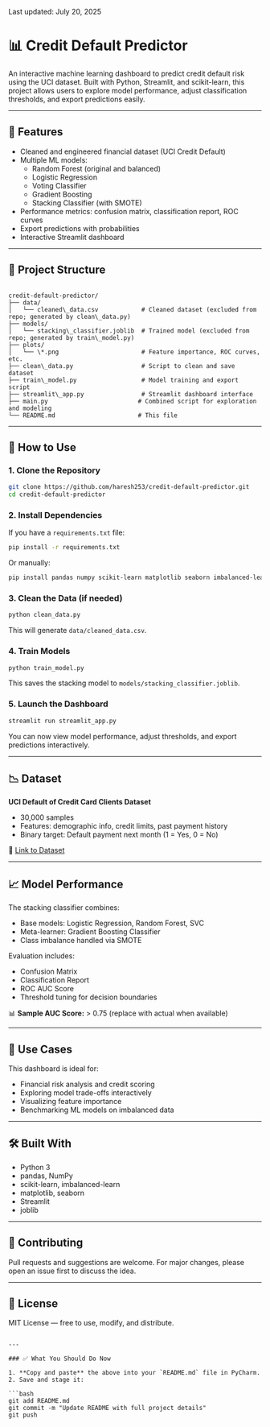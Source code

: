 
Last updated: July 20, 2025

# 📊 Credit Default Predictor


An interactive machine learning dashboard to predict credit default risk using the UCI dataset. Built with Python, Streamlit, and scikit-learn, this project allows users to explore model performance, adjust classification thresholds, and export predictions easily.

---

## 🚀 Features

- Cleaned and engineered financial dataset (UCI Credit Default)
- Multiple ML models:
  - Random Forest (original and balanced)
  - Logistic Regression
  - Voting Classifier
  - Gradient Boosting
  - Stacking Classifier (with SMOTE)
- Performance metrics: confusion matrix, classification report, ROC curves
- Export predictions with probabilities
- Interactive Streamlit dashboard

---

## 📁 Project Structure

```

credit-default-predictor/
├── data/
│   └── cleaned\_data.csv            # Cleaned dataset (excluded from repo; generated by clean\_data.py)
├── models/
│   └── stacking\_classifier.joblib  # Trained model (excluded from repo; generated by train\_model.py)
├── plots/
│   └── \*.png                       # Feature importance, ROC curves, etc.
├── clean\_data.py                   # Script to clean and save dataset
├── train\_model.py                  # Model training and export script
├── streamlit\_app.py                # Streamlit dashboard interface
├── main.py                         # Combined script for exploration and modeling
└── README.md                       # This file

````

---

## 🧪 How to Use

### 1. Clone the Repository

```bash
git clone https://github.com/haresh253/credit-default-predictor.git
cd credit-default-predictor
````

### 2. Install Dependencies

If you have a `requirements.txt` file:

```bash
pip install -r requirements.txt
```

Or manually:

```bash
pip install pandas numpy scikit-learn matplotlib seaborn imbalanced-learn streamlit joblib
```

### 3. Clean the Data (if needed)

```bash
python clean_data.py
```

This will generate `data/cleaned_data.csv`.

### 4. Train Models

```bash
python train_model.py
```

This saves the stacking model to `models/stacking_classifier.joblib`.

### 5. Launch the Dashboard

```bash
streamlit run streamlit_app.py
```

You can now view model performance, adjust thresholds, and export predictions interactively.

---

## 📉 Dataset

**UCI Default of Credit Card Clients Dataset**

* 30,000 samples
* Features: demographic info, credit limits, past payment history
* Binary target: Default payment next month (1 = Yes, 0 = No)

📎 [Link to Dataset](https://archive.ics.uci.edu/dataset/350/default+of+credit+card+clients)

---

## 📈 Model Performance

The stacking classifier combines:

* Base models: Logistic Regression, Random Forest, SVC
* Meta-learner: Gradient Boosting Classifier
* Class imbalance handled via SMOTE

Evaluation includes:

* Confusion Matrix
* Classification Report
* ROC AUC Score
* Threshold tuning for decision boundaries

📊 **Sample AUC Score:** > 0.75 (replace with actual when available)

---

## 🔮 Use Cases

This dashboard is ideal for:

* Financial risk analysis and credit scoring
* Exploring model trade-offs interactively
* Visualizing feature importance
* Benchmarking ML models on imbalanced data

---

## 🛠️ Built With

* Python 3
* pandas, NumPy
* scikit-learn, imbalanced-learn
* matplotlib, seaborn
* Streamlit
* joblib

---

## 🤝 Contributing

Pull requests and suggestions are welcome. For major changes, please open an issue first to discuss the idea.

---

## 📜 License

MIT License — free to use, modify, and distribute.

````

---

### ✅ What You Should Do Now

1. **Copy and paste** the above into your `README.md` file in PyCharm.
2. Save and stage it:

```bash
git add README.md
git commit -m "Update README with full project details"
git push
````
